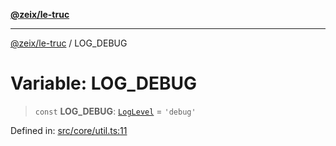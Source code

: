 [**@zeix/le-truc**](../README.md)

---

[@zeix/le-truc](../globals.md) / LOG_DEBUG

# Variable: LOG_DEBUG

> `const` **LOG_DEBUG**: [`LogLevel`](../type-aliases/LogLevel.md) = `'debug'`

Defined in: [src/core/util.ts:11](https://github.com/zeixcom/le-truc/blob/a2e3a5bb1b7ab9e964c80c41c9edbb895cf2ce79/src/core/util.ts#L11)
